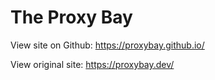 # The Proxy Bay

View site on Github: https://proxybay.github.io/

View original site: https://proxybay.dev/

